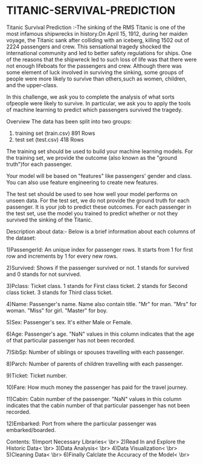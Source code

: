 # TITANIC-SERVIVAL-PREDICTION
Titanic Survival Prediction :-The sinking of the RMS Titanic is one of the most infamous shipwrecks in history.On April 15, 1912, during her maiden voyage, the Titanic sank after colliding with an iceberg, killing 1502 out of 2224 passengers and crew. 
This sensational tragedy shocked the international community and led to better safety regulations for ships. One of the reasons that the shipwreck led to such loss of life was that there were not enough lifeboats for the passengers and crew. Although there was some element of luck involved in surviving the sinking, some groups of people were more likely to survive than others,such as women, children, and the upper-class. 

In this challenge, we ask you to complete the analysis of what sorts ofpeople were likely to survive.
In particular, we ask you to apply the tools of machine learning to predict which passengers survived the tragedy.

Overview
The data has been split into two groups:

1) training set (train.csv)   891 Rows
2) test set (test.csv)        418 Rows

The training set should be used to build your machine learning models.
For the training set, we provide the outcome
(also known as the "ground truth")for each passenger.

Your model will be based on "features" like passengers' gender
 and class.
You can also use feature engineering to create new features.

The test set should be used to see how well your model performs on unseen data.
For the test set, we do not provide the ground truth for each passenger.
It is your job to predict these outcomes.
For each passenger in the test set, use the model you trained to
predict whether or not they survived the sinking of the Titanic.

Description about data:-
Below is a brief information about each columns of the dataset:

1)PassengerId: An unique index for passenger rows. It starts from 1 for first row and increments by 1 for every new rows.

2)Survived: Shows if the passenger survived or not. 1 stands for survived and 0 stands for not survived.

3)Pclass: Ticket class. 1 stands for First class ticket. 2 stands for Second class ticket. 3 stands for Third class ticket.

4)Name: Passenger's name. Name also contain title. "Mr" for man. "Mrs" for woman. "Miss" for girl. "Master" for boy.

5)Sex: Passenger's sex. It's either Male or Female.

6)Age: Passenger's age. "NaN" values in this column indicates that the age of that particular passenger has not been recorded.

7)SibSp: Number of siblings or spouses travelling with each passenger.

8)Parch: Number of parents of children travelling with each passenger.

9)Ticket: Ticket number.

10)Fare: How much money the passenger has paid for the travel journey.

11)Cabin: Cabin number of the passenger. "NaN" values in this column indicates that the cabin number of that particular passenger has not been recorded.

12)Embarked: Port from where the particular passenger was embarked/boarded.

Contents:
1)Import Necessary Libraries< \br>
2)Read In and Explore the Historic Data< \br>
3)Data Analysis< \br>
4)Data Visualization< \br>
5)Cleaning Data< \br>
6)Finally Calclate the Accuracy of the Model< \br>
